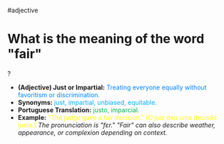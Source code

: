 #adjective

# What is the meaning of the word "fair"
?
* **(Adjective) Just or Impartial:** <span style="color:rgb(0, 132, 255)">Treating everyone equally without favoritism or discrimination.</span>
* **Synonyms:** <span style="color:rgb(0, 176, 240)">just, impartial, unbiased, equitable.</span>
* **Portuguese Translation:** <span style="color:rgb(0, 176, 80)">justo, imparcial.</span>
* **Example:** <span style="color:rgb(255, 255, 0)">"The judge gave a fair decision." (O juiz deu uma decisão justa.)</span>
*The pronunciation is "fɛr." "Fair" can also describe weather, appearance, or complexion depending on context.*
<!--SR:!2025-07-10,2,250-->
